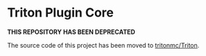 # Triton Plugin Core

**THIS REPOSITORY HAS BEEN DEPRECATED**

The source code of this project has been moved to [tritonmc/Triton](https://github.com/tritonmc/Triton).

